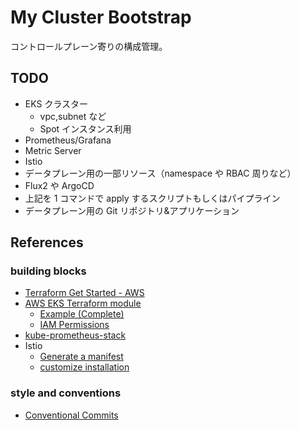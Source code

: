 # My Cluster Bootstrap

コントロールプレーン寄りの構成管理。

## TODO

- EKS クラスター
  - vpc,subnet など
  - Spot インスタンス利用
- Prometheus/Grafana
- Metric Server
- Istio
- データプレーン用の一部リソース（namespace や RBAC 周りなど）
- Flux2 や ArgoCD
- 上記を 1 コマンドで apply するスクリプトもしくはパイプライン
- データプレーン用の Git リポジトリ&アプリケーション

## References

### building blocks

- [Terraform Get Started - AWS](https://learn.hashicorp.com/collections/terraform/aws-get-started)
- [AWS EKS Terraform module](https://registry.terraform.io/modules/terraform-aws-modules/eks/aws/latest)
  - [Example (Complete)](https://github.com/terraform-aws-modules/terraform-aws-eks/tree/master/examples/complete)
  - [IAM Permissions](https://github.com/terraform-aws-modules/terraform-aws-eks/blob/master/docs/iam-permissions.md)
- [kube-prometheus-stack](https://github.com/prometheus-community/helm-charts/tree/main/charts/kube-prometheus-stack)
- Istio
  - [Generate a manifest](https://istio.io/latest/docs/setup/install/istioctl/#generate-a-manifest-before-installation)
  - [customize installation](https://istio.io/latest/docs/setup/additional-setup/customize-installation/)

### style and conventions

- [Conventional Commits](https://www.conventionalcommits.org/en/v1.0.0/)
